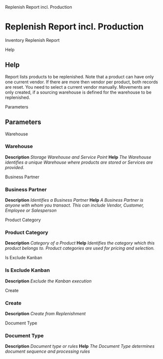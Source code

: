 
Replenish Report incl. Production
# Replenish Report incl. Production


Inventory Replenish Report

Help
## Help

Report lists products to be replenished. Note that a product can have only one current vendor. If there are more then vendor per product, both records are reset.  You need to select a current vendor manually.
Movements are only created, if a sourcing warehouse is defined for the warehouse to be replenished.

Parameters
## Parameters


Warehouse
### Warehouse

**Description**
 *Storage Warehouse and Service Point*
**Help**
 *The Warehouse identifies a unique Warehouse where products are stored or Services are provided.*

Business Partner
### Business Partner

**Description**
 *Identifies a Business Partner*
**Help**
 *A Business Partner is anyone with whom you transact.  This can include Vendor, Customer, Employee or Salesperson*

Product Category
### Product Category

**Description**
 *Category of a Product*
**Help**
 *Identifies the category which this product belongs to.  Product categories are used for pricing and selection.*

Is Exclude Kanban
### Is Exclude Kanban

**Description**
 *Exclude the Kanban execution*

Create
### Create

**Description**
 *Create from Replenishment*

Document Type
### Document Type

**Description**
 *Document type or rules*
**Help**
 *The Document Type determines document sequence and processing rules*
